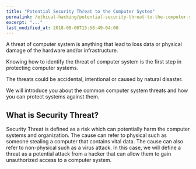 ```yaml
---
title: "Potential Security Threat to the Computer System"
permalink: /ethical-hacking/potential-security-threat-to-the-computer-system
excerpt: "..."
last_modified_at: 2018-08-08T15:58:49-04:00
---
```


A threat of computer system is anything that lead to loss data or physical damage of the hardware and/or infrastructure. 

Knowing how to identify the threat of computer system is the first step in protecting computer systems.

The threats could be accidental, intentional or caused by natural disaster.

We will introduce you about the common computer system threats and how you can protect systems against them.

## What is Security Threat?

Security Threat is defined as a risk which can potentially harm the computer systems and organization. The cause can refer to physical such as someone stealing a computer that contains vital data. The cause can also refer to non-physical such as a virus attack. In this case, we will define a threat as a potential attack from a hacker that can allow them to gain unauthorized access to a computer system.
